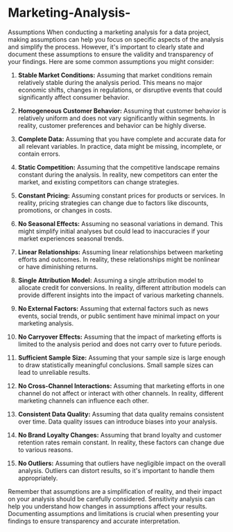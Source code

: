 # Marketing-Analysis-
Assumptions
When conducting a marketing analysis for a data project, making assumptions can help you focus on specific aspects of the analysis and simplify the process. However, it's important to clearly state and document these assumptions to ensure the validity and transparency of your findings. Here are some common assumptions you might consider:

1. **Stable Market Conditions:** Assuming that market conditions remain relatively stable during the analysis period. This means no major economic shifts, changes in regulations, or disruptive events that could significantly affect consumer behavior.

2. **Homogeneous Customer Behavior:** Assuming that customer behavior is relatively uniform and does not vary significantly within segments. In reality, customer preferences and behavior can be highly diverse.

3. **Complete Data:** Assuming that you have complete and accurate data for all relevant variables. In practice, data might be missing, incomplete, or contain errors.

4. **Static Competition:** Assuming that the competitive landscape remains constant during the analysis. In reality, new competitors can enter the market, and existing competitors can change strategies.

5. **Constant Pricing:** Assuming constant prices for products or services. In reality, pricing strategies can change due to factors like discounts, promotions, or changes in costs.

6. **No Seasonal Effects:** Assuming no seasonal variations in demand. This might simplify initial analyses but could lead to inaccuracies if your market experiences seasonal trends.

7. **Linear Relationships:** Assuming linear relationships between marketing efforts and outcomes. In reality, these relationships might be nonlinear or have diminishing returns.

8. **Single Attribution Model:** Assuming a single attribution model to allocate credit for conversions. In reality, different attribution models can provide different insights into the impact of various marketing channels.

9. **No External Factors:** Assuming that external factors such as news events, social trends, or public sentiment have minimal impact on your marketing analysis.

10. **No Carryover Effects:** Assuming that the impact of marketing efforts is limited to the analysis period and does not carry over to future periods.

11. **Sufficient Sample Size:** Assuming that your sample size is large enough to draw statistically meaningful conclusions. Small sample sizes can lead to unreliable results.

12. **No Cross-Channel Interactions:** Assuming that marketing efforts in one channel do not affect or interact with other channels. In reality, different marketing channels can influence each other.

13. **Consistent Data Quality:** Assuming that data quality remains consistent over time. Data quality issues can introduce biases into your analysis.

14. **No Brand Loyalty Changes:** Assuming that brand loyalty and customer retention rates remain constant. In reality, these factors can change due to various reasons.

15. **No Outliers:** Assuming that outliers have negligible impact on the overall analysis. Outliers can distort results, so it's important to handle them appropriately.

Remember that assumptions are a simplification of reality, and their impact on your analysis should be carefully considered. Sensitivity analysis can help you understand how changes in assumptions affect your results. Documenting assumptions and limitations is crucial when presenting your findings to ensure transparency and accurate interpretation.
